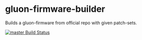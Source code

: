 # gluon-firmware-builder
Builds a gluon-firmware from official repo with given patch-sets.

[![master Build Status](https://travis-ci.org/VfN-NRW/gluon-firmware-builder.svg?branch=master)](https://travis-ci.org/VfN-NRW/gluon-firmware-builder)
